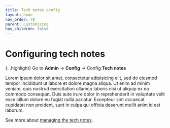 ```yaml
---
title: Tech notes config
layout: home
nav_order: 70
parent: Customising
has_children: false
---
```



# Configuring tech notes

{: .highlight}
Go to **Admin** → **Config** → Config:**Tech notes**

Lorem ipsum dolor sit amet, consectetur adipisicing elit, sed do eiusmod tempor incididunt ut labore et dolore magna aliqua. Ut enim ad minim veniam, quis nostrud exercitation ullamco laboris nisi ut aliquip ex ea commodo consequat. Duis aute irure dolor in reprehenderit in voluptate velit esse cillum dolore eu fugiat nulla pariatur. Excepteur sint occaecat cupidatat non proident, sunt in culpa qui officia deserunt mollit anim id est laborum.
 
 
 
See more about [managing the tech notes](../static-content/tech-notes).
